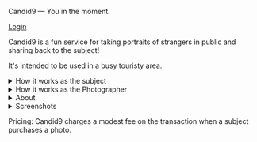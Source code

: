 Candid9 — You in the moment.

[Login](https://app.candid9.com/)


Candid9 is a fun service for taking portraits of strangers in public and sharing back to the subject!



It's intended to be used in a busy touristy area. 

<details>
  <summary>How it works as the subject</summary>
  <p>1. Photographer approaches and says "Hello! I'm a photographer that takes portraits of strangers. This would make a great photo, can I take this photo and I will share it with you also?"</p>
  <p>2. Subject says "Yes!"</p>
  <p>3. Photographer takes photos.</p>
  <p>4. Photographer hands ticket with QR Code and says "The photos will be uploaded to this QR Code later. You can scan the QR Code now and input your phone number to be notified when I do the upload!"</p>
  <p>5. Subject says "Oh great that's cool, thank you!"</p>
</details>

<details>
  <summary>How it works as the Photographer</summary>
  <p>Here is a sequence of events for how the app works:</p>
  <p>1. Photographer creates Candid9 account and creates batch of 25 Photo Sessions.</p>
  <p>2. Photographer prints out 25 Candid9 tickets, each has a unique QR Code that points to a Photo Session.</p>
  <p>3. Photographer hits the street and approaches people saying "Hey you guys look great, can I take your portrait and I'll share it with you also?"</p>
  <p>4. Photographer takes photos of subjects.</p>
  <p>5. Photographer then takes a photo of a ticket before handing to the subject, which matches QR Code (Photo Session) to the subject.</p>
  <p>6. Subject can scan QR Code right away and enter phone number to be notified when photos are published.</p>
  <p>7. Photographer repeats this until bored/tired/hungry.</p>
  <p>8. Photographer later edits and uploads photos to the Photo Sessions, using the QR Codes in the photos to know which photos go where.</p>
  <p>9. Photographer prices and publishes each Photo Session</p>
  <p>10. Subject is notified when photos are published. Watermarked photos can be viewed, watermark-free available for purchase!</p>
  <p>I have already sold 3 photos as a photographer, so it works! Most people's reaction to the ticket is like "oh, of course that's how it works, thank you!"</p>
</details>

<details>
  <summary>About</summary>
  <p>I'm Mark Halonen, creator and owner of Candid9. I've been writing software for a decade, and intend to keep Candid9 as a low-cost, simple utility for photographers.</p>
</details>

<details>
  <summary>Screenshots</summary>
  <img src="https://github.com/user-attachments/assets/455d0b0e-219e-4357-ad28-ba8ea8c21fad" alt="Screenshot">
</details>

Pricing: Candid9 charges a modest fee on the transaction when a subject purchases a photo.
